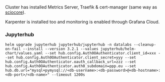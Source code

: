 Cluster has installed Metrics Server, Traefik & cert-manager (same way as [sciocore](https://bitbucket.org/sciocore/sciocore-eks-configs/src/main/)).

Karpenter is installed too and monitoring is enabled through Grafana Cloud.

### Jupyterhub

`helm upgrade jupyterhub jupyterhub/jupyterhub -n datalabs --cleanup-on-fail --install --version 3.2.1 --values jupyterhub/helm-chart/values.yaml --set hub.config.Auth0OAuthenticator.client_id=xxx --set hub.config.Auth0OAuthenticator.client_secret=yyy --set hub.config.Auth0OAuthenticator.oauth_callback_url=zzz --set hub.config.Auth0OAuthenticator.auth0_subdomain=ppp.eu --set hub.db.url="mysql+pymysql://<db-username>:<db-password>@<db-hostname>:<db-port>/<db-name>" --timeout 1200s`